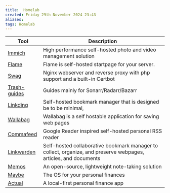 ```yaml
---
title:  Homelab
created: Friday 29th November 2024 23:43
aliases: 
tags: Homelab
---
```


| Tool                                                   | Description                                                                                                     |
| ------------------------------------------------------ | --------------------------------------------------------------------------------------------------------------- |
| [Immich](https://github.com/immich-app/immich)         | High performance self-hosted photo and video management solution                                                |
| [Flame](https://github.com/pawelmalak/flame)           | Flame is self-hosted startpage for your server.                                                                 |
| [Swag](https://github.com/linuxserver/docker-swag)     | Nginx webserver and reverse proxy with php support and a built-in Certbot                                       |
| [Trash-guides](https://trash-guides.info/)             | Guides mainly for Sonarr/Radarr/Bazarr                                                                          |
| [Linkding](https://github.com/sissbruecker/linkding)   | Self-hosted bookmark manager that is designed be to be minimal,                                                 |
| [Wallabag](https://github.com/wallabag/wallabag)       | Wallabag is a self hostable application for saving web pages                                                    |
| [Commafeed](https://github.com/Athou/commafeed)        | Google Reader inspired self-hosted personal RSS reader                                                          |
| [Linkwarden](https://github.com/linkwarden/linkwarden) | Self-hosted collaborative bookmark manager to collect, organize, and preserve webpages, articles, and documents |
| [Memos](https://github.com/usememos/memos)             | An open-source, lightweight note-taking solution                                                                |
| [Maybe](https://github.com/maybe-finance/maybe)        | The OS for your personal finances                                                                               |
| [Actual](https://github.com/actualbudget/actual)       | A local-first personal finance app                                                                              |
